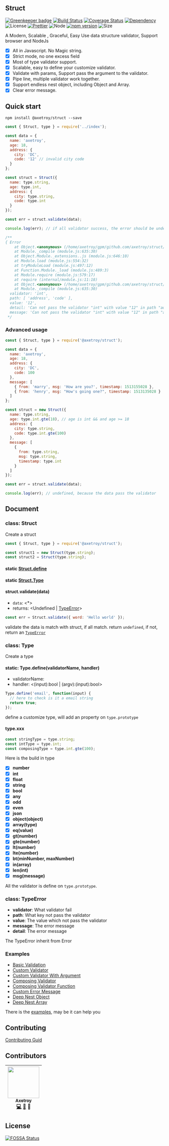 ## Struct

[![Greenkeeper badge](https://badges.greenkeeper.io/axetroy/struct.svg)](https://greenkeeper.io/)
[![Build Status](https://travis-ci.org/axetroy/struct.svg?branch=master)](https://travis-ci.org/axetroy/struct)
[![Coverage Status](https://coveralls.io/repos/github/axetroy/struct/badge.svg?branch=master)](https://coveralls.io/github/axetroy/struct?branch=master)
[![Dependency](https://david-dm.org/axetroy/struct.svg)](https://david-dm.org/axetroy/struct)
![License](https://img.shields.io/badge/license-Apache-green.svg)
[![Prettier](https://img.shields.io/badge/Code%20Style-Prettier-green.svg)](https://github.com/prettier/prettier)
![Node](https://img.shields.io/badge/node-%3E=6.0-blue.svg?style=flat-square)
[![npm version](https://badge.fury.io/js/%40axetroy%2Fstruct.svg)](https://badge.fury.io/js/%40axetroy%2Fstruct)
![Size](https://github-size-badge.herokuapp.com/axetroy/struct.svg)

A Modern, Scalable , Graceful, Easy Use data structure validator, Support browser and NodeJs

* [x] All in Javascript. No Magic string.
* [x] Strict mode, no one excess field
* [x] Most of type validator support.
* [x] Scalable, easy to define your customize validator.
* [x] Validate with params, Support pass the argument to the validator.
* [x] Pipe line, multiple validator work together.
* [x] Support endless nest object, including Object and Array.
* [x] Clear error message.

## Quick start

```npm
npm install @axetroy/struct --save
```

```javascript
const { Struct, type } = require('../index');

const data = {
  name: 'axetroy',
  age: 18,
  address: {
    city: 'DC',
    code: '12' // invalid city code
  }
};

const struct = Struct({
  name: type.string,
  age: type.int,
  address: {
    city: type.string,
    code: type.int
  }
});

const err = struct.validate(data);

console.log(err); // if all validator success, the error should be undefined

/**
{ Error
    at Object.<anonymous> (/home/axetroy/gpm/github.com/axetroy/struct/src/error.js:19:23)
    at Module._compile (module.js:635:30)
    at Object.Module._extensions..js (module.js:646:10)
    at Module.load (module.js:554:32)
    at tryModuleLoad (module.js:497:12)
    at Function.Module._load (module.js:489:3)
    at Module.require (module.js:579:17)
    at require (internal/module.js:11:18)
    at Object.<anonymous> (/home/axetroy/gpm/github.com/axetroy/struct/src/type.js:2:19)
    at Module._compile (module.js:635:30)
  validator: 'int',
  path: [ 'address', 'code' ],
  value: '12',
  detail: 'Can not pass the validator "int" with value "12" in path "address.code"',
  message: 'Can not pass the validator "int" with value "12" in path "address.code"' }
 */
```

### Advanced usage

```javascript
const { Struct, type } = require('@axetroy/struct');

const data = {
  name: 'axetroy',
  age: 18,
  address: {
    city: 'DC',
    code: 100
  },
  message: [
    { from: 'marry', msg: 'How are you?', timestamp: 1513155028 },
    { from: 'henry', msg: "How's going one?", timestamp: 1513135028 }
  ]
};

const struct = new Struct({
  name: type.string,
  age: type.int.gte(18), // age is int && and age >= 18
  address: {
    city: type.string,
    code: type.int.gte(100)
  },
  message: [
    {
      from: type.string,
      msg: type.string,
      timestamp: type.int
    }
  ]
});

const err = struct.validate(data);

console.log(err); // undefined, because the data pass the validator
```

## Document

### class: Struct

Create a struct

```javascript
const { Struct, type } = require('@axetroy/struct');

const struct1 = new Struct(type.string);
const struct2 = Struct(type.string);
```

#### static [Struct.define](#static-typedefinevalidatorname-handler)
#### static [Struct.Type](#class-type)

#### struct.validate(data)

* `data`: <\*>
* returns: <Undefined | [TypeError](#class-typeerror)>

```javascript
const err = Struct.validate({ word: 'Hello world' });
```

validate the data is match with struct, if all match. return `undefined`, if not, return an [`TypeError`](#class-typeerror)

### class: Type

Create a type

#### static: Type.define(validatorName, handler)

* validatorName: <String>
* handler: <(input):bool | (argv):(input):bool>

```javascript
Type.define('email', function(input) {
  // here to check is it a email string
  return true;
});

```

define a customize type, will add an property on ``type.prototype``

#### type.xxx

```javascript
const stringType = type.string;
const intType = type.int;
const composingType = type.int.gte(100);
```

Here is the build in type

* [x] **number**
* [x] **int**
* [x] **float**
* [x] **string**
* [x] **bool**
* [x] **any**
* [x] **odd**
* [x] **even**
* [x] **json**
* [x] **object(object)**
* [x] **array(type)**
* [x] **eq(value)**
* [x] **gt(number)**
* [x] **gte(number)**
* [x] **lt(number)**
* [x] **lte(number)**
* [x] **bt(minNumber, maxNumber)**
* [x] **in(array)**
* [x] **len(int)**
* [x] **msg(message)**

All the validator is define on ``type.prototype``.

### class: TypeError

* **validator**: What validator fail
* **path**: What key not pass the validator
* **value**: The value which not pass the validator
* **message**: The error message
* **detail**: The error message

The TypeError inherit from Error

### Examples

* [Basic Validation](https://github.com/axetroy/struct/blob/master/examples/basic.js)
* [Custom Validator](https://github.com/axetroy/struct/blob/master/examples/constom-validator.js)
* [Custom Validator With Argument](https://github.com/axetroy/struct/blob/master/examples/custom-functional-validator.js)
* [Composing Validator](https://github.com/axetroy/struct/blob/master/examples/custom-validator.js)
* [Composing Validator Function](https://github.com/axetroy/struct/blob/master/examples/custom-validator-function.js)
* [Custom Error Message](https://github.com/axetroy/struct/blob/master/examples/custom-error-message.js)
* [Deep Nest Object](https://github.com/axetroy/struct/blob/master/examples/validate-deep-nest-object.js)
* [Deep Nest Array](https://github.com/axetroy/struct/blob/master/examples/validate-deep-nest-array.js)

There is the [examples](https://github.com/axetroy/struct/tree/master/examples), may be it can help you

## Contributing

[Contributing Guid](https://github.com/axetroy/struct/blob/master/CONTRIBUTING.md)

## Contributors

<!-- ALL-CONTRIBUTORS-LIST:START - Do not remove or modify this section -->

| [<img src="https://avatars1.githubusercontent.com/u/9758711?v=3" width="100px;"/><br /><sub>Axetroy</sub>](http://axetroy.github.io)<br />[💻](https://github.com/axetroy/Github/commits?author=axetroy) [🐛](https://github.com/axetroy/struct/issues?q=author%3Aaxetroy) 🎨 |
| :---------------------------------------------------------------------------------------------------------------------------------------------------------------------------------------------------------------------------------------------------------------------------: |


<!-- ALL-CONTRIBUTORS-LIST:END -->

## License

[![FOSSA Status](https://app.fossa.io/api/projects/git%2Bgithub.com%2Faxetroy%2Fstruct.svg?type=large)](https://app.fossa.io/projects/git%2Bgithub.com%2Faxetroy%2Fstruct?ref=badge_large)
